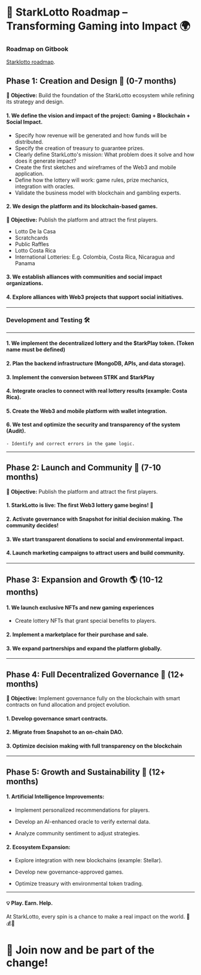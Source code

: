 # 🚀 StarkLotto Roadmap – Transforming Gaming into Impact 🌍


### Roadmap on Gitbook
[Starklotto roadmap](https://app.gitbook.com/o/yY4O1UqtbERl0vi0B6HW/s/4I4MB8bbwjN4ADrHsSOH/~/changes/4/readme/starklotto-roadmap).


## Phase 1: Creation and Design 🎨 (0-7 months)
**📌 Objective:** Build the foundation of the StarkLotto ecosystem while refining its strategy and design.

#### 1. We define the vision and impact of the project: Gaming + Blockchain + Social Impact.
-   Specify how revenue will be generated and how funds will be distributed.
-   Specify the creation of treasury to guarantee prizes.
-   Clearly define StarkLotto's mission: What problem does it solve and how does it generate impact?
-   Create the first sketches and wireframes of the Web3 and mobile application.
-   Define how the lottery will work: game rules, prize mechanics, integration with oracles.
-   Validate the business model with blockchain and gambling experts.

#### 2. We design the platform and its blockchain-based games.
**📌 Objective:** Publish the platform and attract the first players.


-   Lotto De la Casa
-   Scratchcards
-   Public Raffles
-   Lotto Costa Rica
-   International Lotteries: E.g. Colombia, Costa Rica, Nicaragua and Panama

#### 3. We establish alliances with communities and social impact organizations.

#### 4. Explore alliances with Web3 projects that support social initiatives.

*********************
### Development and Testing 🛠️
*********************


#### 1.  We implement the decentralized lottery and the $tarkPlay token. (Token name must be defined)

#### 2. Plan the backend infrastructure (MongoDB, APIs, and data storage).

#### 3. Implement the conversion between STRK and $tarkPlay

#### 4.  Integrate oracles to connect with real lottery results (example: Costa Rica).

#### 5.  Create the Web3 and mobile platform with wallet integration.

#### 6.  We test and optimize the security and transparency of the system (Audit).
    - Identify and correct errors in the game logic.


___________________________________________________________________________


## Phase 2: Launch and Community 🚀 (7-10 months)

**📌 Objective:** Publish the platform and attract the first players.

#### 1.  StarkLotto is live: The first Web3 lottery game begins! 🎰

#### 2.  Activate governance with Snapshot for initial decision making. The community decides!

#### 3. We start transparent donations to social and environmental impact.

#### 4.  Launch marketing campaigns to attract users and build community.

___________________________________________________________________________

## Phase 3:  Expansion and Growth 🌎 (10-12 months)

#### 1.  We launch exclusive NFTs and new gaming experiences

- Create lottery NFTs that grant special benefits to players.


#### 2.   Implement a marketplace for their purchase and sale.

#### 3.   We expand partnerships and expand the platform globally.

___________________________________________________________________________

## Phase 4:  Full Decentralized Governance 🌟 (12+ months)
**📌 Objective:** Implement governance fully on the blockchain with smart contracts on fund allocation and project evolution.

#### 1.  Develop governance smart contracts.

#### 2.   Migrate from Snapshot to an on-chain DAO.

#### 3.   Optimize decision making with full transparency on the blockchain

___________________________________________________________________________

## Phase 5:   Growth and Sustainability 🌟 (12+ months)

#### 1.   Artificial Intelligence Improvements:

- Implement personalized recommendations for players.

- Develop an AI-enhanced oracle to verify external data.

- Analyze community sentiment to adjust strategies.


#### 2.   Ecosystem Expansion:

- Explore integration with new blockchains (example: Stellar).

- Develop new governance-approved games.

- Optimize treasury with environmental token trading.

______________________
#### 💡 Play. Earn. Help.
At StarkLotto, every spin is a chance to make a real impact on the world. 🌱💰🎉

📅 Join now and be part of the change!
======================================
